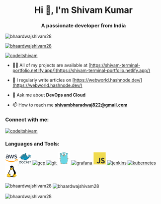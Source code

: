 <h1 align="center">Hi 👋, I'm Shivam Kumar</h1>
<h3 align="center">A passionate developer from India</h3>

<p align="left"> <img src="https://komarev.com/ghpvc/?username=bhaardwajshivam28&label=Profile%20views&color=0e75b6&style=flat" alt="bhaardwajshivam28" /> </p>

<p align="left"> <a href="https://github.com/ryo-ma/github-profile-trophy"><img src="https://github-profile-trophy.vercel.app/?username=bhaardwajshivam28" alt="bhaardwajshivam28" /></a> </p>

<p align="left"> <a href="https://twitter.com/codeitshivam" target="blank"><img src="https://img.shields.io/twitter/follow/codeitshivam?logo=twitter&style=for-the-badge" alt="codeitshivam" /></a> </p>

- 👨‍💻 All of my projects are available at [https://shivam-terminal-portfolio.netlify.app/](https://shivam-terminal-portfolio.netlify.app/)

- 📝 I regularly write articles on [https://webworld.hashnode.dev/](https://webworld.hashnode.dev/)

- 💬 Ask me about **DevOps and Cloud**

- 📫 How to reach me **shivambharadwaj822@gmail.com**

<h3 align="left">Connect with me:</h3>
<p align="left">
<a href="https://twitter.com/codeitshivam" target="blank"><img align="center" src="https://raw.githubusercontent.com/rahuldkjain/github-profile-readme-generator/master/src/images/icons/Social/twitter.svg" alt="codeitshivam" height="30" width="40" /></a>
</p>

<h3 align="left">Languages and Tools:</h3>
<p align="left"> <a href="https://aws.amazon.com" target="_blank" rel="noreferrer"> <img src="https://raw.githubusercontent.com/devicons/devicon/master/icons/amazonwebservices/amazonwebservices-original-wordmark.svg" alt="aws" width="40" height="40"/> </a> <a href="https://www.docker.com/" target="_blank" rel="noreferrer"> <img src="https://raw.githubusercontent.com/devicons/devicon/master/icons/docker/docker-original-wordmark.svg" alt="docker" width="40" height="40"/> </a> <a href="https://cloud.google.com" target="_blank" rel="noreferrer"> <img src="https://www.vectorlogo.zone/logos/google_cloud/google_cloud-icon.svg" alt="gcp" width="40" height="40"/> </a> <a href="https://git-scm.com/" target="_blank" rel="noreferrer"> <img src="https://www.vectorlogo.zone/logos/git-scm/git-scm-icon.svg" alt="git" width="40" height="40"/> </a> <a href="https://golang.org" target="_blank" rel="noreferrer"> <img src="https://raw.githubusercontent.com/devicons/devicon/master/icons/go/go-original.svg" alt="go" width="40" height="40"/> </a> <a href="https://grafana.com" target="_blank" rel="noreferrer"> <img src="https://www.vectorlogo.zone/logos/grafana/grafana-icon.svg" alt="grafana" width="40" height="40"/> </a> <a href="https://developer.mozilla.org/en-US/docs/Web/JavaScript" target="_blank" rel="noreferrer"> <img src="https://raw.githubusercontent.com/devicons/devicon/master/icons/javascript/javascript-original.svg" alt="javascript" width="40" height="40"/> </a> <a href="https://www.jenkins.io" target="_blank" rel="noreferrer"> <img src="https://www.vectorlogo.zone/logos/jenkins/jenkins-icon.svg" alt="jenkins" width="40" height="40"/> </a> <a href="https://kubernetes.io" target="_blank" rel="noreferrer"> <img src="https://www.vectorlogo.zone/logos/kubernetes/kubernetes-icon.svg" alt="kubernetes" width="40" height="40"/> </a> <a href="https://www.linux.org/" target="_blank" rel="noreferrer"> <img src="https://raw.githubusercontent.com/devicons/devicon/master/icons/linux/linux-original.svg" alt="linux" width="40" height="40"/> </a> </p>

<p><img align="left" src="https://github-readme-stats.vercel.app/api/top-langs?username=bhaardwajshivam28&show_icons=true&locale=en&layout=compact" alt="bhaardwajshivam28" /></p>

<p>&nbsp;<img align="center" src="https://github-readme-stats.vercel.app/api?username=bhaardwajshivam28&show_icons=true&locale=en" alt="bhaardwajshivam28" /></p>

<p><img align="center" src="https://github-readme-streak-stats.herokuapp.com/?user=bhaardwajshivam28&" alt="bhaardwajshivam28" /></p>
